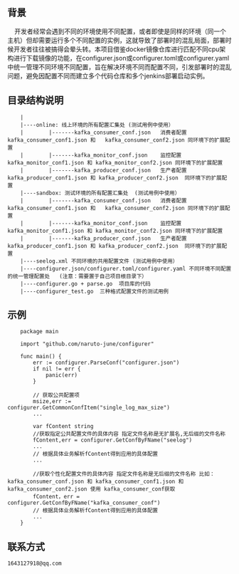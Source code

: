 ## 背景
<p>
&nbsp;&nbsp;&nbsp;&nbsp;开发者经常会遇到不同的环境使用不同配置，或者即使是同样的环境（同一个主机）但却需要运行多个不同配置的实例，这就导致了部署时的混乱局面，部署时候开发者往往被搞得会晕头转。本项目借鉴docker镜像仓库进行匹配不同cpu架构进行下载镜像的功能，在configurer.json或configurer.toml或configurer.yaml中统一管理不同环境不同配置，旨在解决环境不同而配置不同，引发部署时的混乱问题，避免因配置不同而建立多个代码仓库和多个jenkins部署启动实例。
</p>

## 目录结构说明
```
    |
    |----online: 线上环境的所有配置汇集处 (测试用例中使用）
    |        |-------kafka_consumer_conf.json   消费者配置 kafka_consumer_conf1.json 和   kafka_consumer_conf2.json 同环境下的扩展配置
    |        |-------kafka_monitor_conf.json    监控配置 kafka_monitor_conf1.json 和 kafka_monitor_conf2.json 同环境下的扩展配置
    |        |-------kafka_producer_conf.json   生产者配置 kafka_producer_conf1.json 和 kafka_producer_conf2.json  同环境下的扩展配置
    |----sandbox: 测试环境的所有配置汇集处  (测试用例中使用）
    |        |-------kafka_consumer_conf.json   消费者配置 kafka_consumer_conf1.json 和   kafka_consumer_conf2.json 同环境下的扩展配置
    |        |-------kafka_monitor_conf.json    监控配置 kafka_monitor_conf1.json 和 kafka_monitor_conf2.json 同环境下的扩展配置
    |        |-------kafka_producer_conf.json   生产者配置 kafka_producer_conf1.json 和 kafka_producer_conf2.json  同环境下的扩展配置
    |----seelog.xml 不同环境的共用配置文件 (测试用例中使用）
    |----configurer.json/configurer.toml/configurer.yaml 不同环境不同配置的统一管理配置处   (注意：需要置于自己项目根目录下）
    |----configurer.go + parse.go  项目库的代码
    |----configurer_test.go  三种格式配置文件的测试用例
```

## 示例
```
    package main

    import "github.com/naruto-june/configurer"

    func main() {
        err := configurer.ParseConf("configurer.json")
        if nil != err {
            panic(err)
        }

        // 获取公共配置项
        msize,err := configurer.GetCommonConfItem("single_log_max_size")
        ...

        var fContent string
        //获取指定公共配置文件的具体内容 指定文件名称是无扩展名,无后缀的文件名称
        fContent,err = configurer.GetConfByFName("seelog")
        ...
        // 根据具体业务解析fContent得到应用的具体配置
        ...

        //获取个性化配置文件的具体内容 指定文件名称是无后缀的文件名称 比如：kafka_consumer_conf.json 和 kafka_consumer_conf1.json 和   kafka_consumer_conf2.json 使用 kafka_consumer_conf获取
        fContent，err = configurer.GetConfByFName("kafka_consumer_conf")
        // 根据具体业务解析fContent得到应用的具体配置
        ...
    }
```


## 联系方式
```
1643127918@qq.com
```

